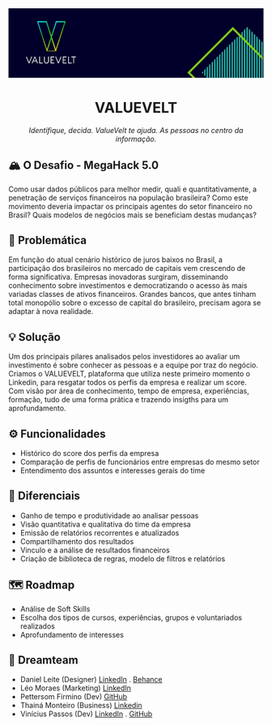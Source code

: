 <center>
  <img src="assets/banner.jpg" alt="VALUEVELT">
  <h1>VALUEVELT</h1>
  <em>Identifique, decida. ValueVelt te ajuda. As pessoas no centro da informação.</em>
</center>

##  🏔 O Desafio - MegaHack 5.0

Como usar dados públicos para melhor medir, quali e quantitativamente, a penetração de serviços financeiros na população brasileira? Como este movimento deveria impactar os principais agentes do setor financeiro no Brasil? Quais modelos de negócios mais se beneficiam destas mudanças?

## 🤔 Problemática
Em função do atual cenário histórico de juros baixos no Brasil, a participação dos brasileiros no mercado de capitais vem crescendo de forma significativa.
Empresas inovadoras surgiram, disseminando conhecimento sobre investimentos e democratizando o acesso às mais variadas classes de ativos financeiros.
Grandes bancos, que antes tinham total monopólio sobre o excesso de capital do brasileiro, precisam agora se adaptar à nova realidade.

## 💡 Solução
Um dos principais pilares analisados pelos investidores ao avaliar um investimento é sobre conhecer as pessoas e a equipe por traz do negócio.
Criamos o VALUEVELT, plataforma que utiliza neste primeiro momento o Linkedin, para resgatar todos os perfis da empresa e realizar um score.
Com visão por área de conhecimento, tempo de empresa, experiências, formação, tudo de uma forma prática e trazendo insigths para um aprofundamento.

## ⚙ Funcionalidades
- Histórico do score dos perfis da empresa
- Comparação de perfis de funcionários entre empresas do mesmo setor
- Entendimento dos assuntos e interesses gerais do time

## 🤩 Diferenciais
- Ganho de tempo e produtividade ao analisar pessoas
- Visão quantitativa e qualitativa do time da empresa
- Emissão de relatórios recorrentes e atualizados
- Compartilhamento dos resultados
- Vinculo e a análise de resultados financeiros
- Criação de biblioteca de regras, modelo de filtros e relatórios

## 🗺 Roadmap
- Análise de Soft Skills
- Escolha dos tipos de cursos, experiências, grupos e voluntariados realizados
- Aprofundamento de interesses

 ## 💪 Dreamteam
  - Daniel Leite (Designer)  [LinkedIn](https://www.linkedin.com/in/daniel-rodrigo-leite/) . [Behance](https://www.behance.net/danielrodrigo)
  - Léo Moraes (Marketing) [LinkedIn](https://www.linkedin.com/in/leohmoraes/)
  - Pettersom Firmino (Dev) [GitHub](https://github.com/hahuma)
  - Thainá Monteiro (Business) [Linkedin](https://www.linkedin.com/in/thaina-monteiro/)
  - Vinícius Passos (Dev) [LinkedIn](https://www.linkedin.com/in/vtpa/) . [GitHub](https://github.com/vtpa)